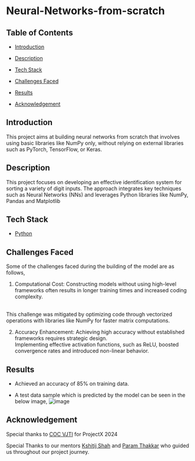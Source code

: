 # Neural-Networks-from-scratch
## Table of Contents
- [Introduction](#introduction)

- [Description](#description)

- [Tech Stack](#tech-stack)
  
- [Challenges Faced](#challenges-faced)

- [Results](#results)

- [Acknowledgement](#acknowledgement)


## Introduction
This project aims at building neural networks from scratch that involves using basic libraries like NumPy only, without relying on external libraries such as PyTorch, TensorFlow, or Keras.



## Description
This project focuses on developing an effective identification system for sorting a variety of digit inputs.
The approach integrates key techniques such as Neural Networks (NNs) and leverages Python libraries like NumPy, Pandas and Matplotlib 



## Tech Stack 
- [Python](https://www.python.org/)


## Challenges Faced

Some of the challenges faced during the building of the model are as follows, 
1. Computational Cost: Constructing models without using high-level frameworks often results in longer training times and increased coding complexity. 




\
This challenge was mitigated by optimizing code through vectorized operations with libraries like NumPy for faster matrix computations. 

2. Accuracy Enhancement: Achieving high accuracy without established frameworks requires strategic design. 
\
Implementing effective activation functions, such as ReLU, boosted convergence rates and introduced non-linear behavior.

## Results
- Achieved an accuracy of 85% on training data. 

- A test data sample which is predicted by the model can be seen in the below image, 
![image](https://github.com/user-attachments/assets/c0d9b04e-71d6-4704-97f3-e7e1743a6709)
## Acknowledgement 
Special thanks to [COC VJTI](https://github.com/CommunityOfCoders) for ProjectX 2024

Special Thanks to our mentors [Kshitij Shah](https://github.com/kshitijdshah99) and [Param Thakkar](https://github.com/ParamThakkar123) who guided us throughout our project journey.


